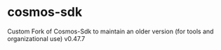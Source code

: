 # cosmos-sdk
Custom Fork of Cosmos-Sdk to maintain an older version (for tools and organizational use) v0.47.7
